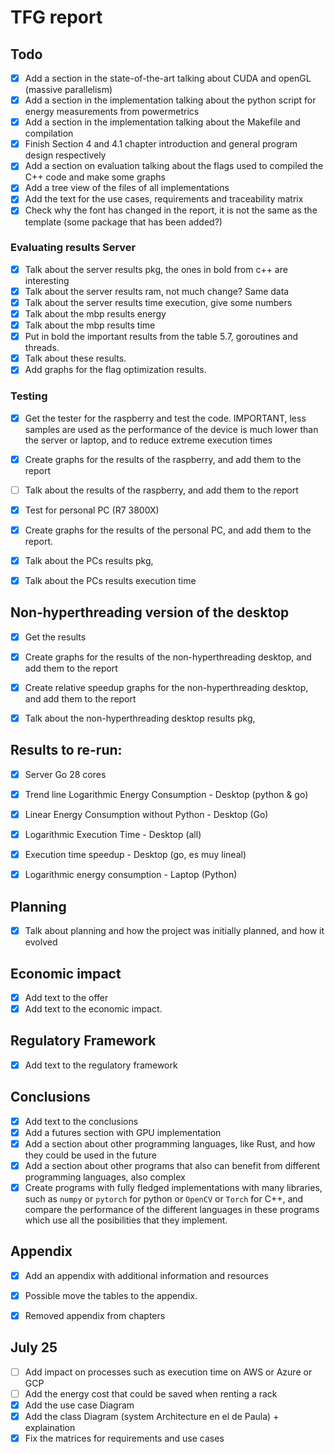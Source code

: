 # TFG report

## Todo
- [x] Add a section in the state-of-the-art talking about CUDA and openGL (massive parallelism)
- [x] Add a section in the implementation talking about the python script for energy measurements from powermetrics
- [x] Add a section in the implementation talking about the Makefile and compilation
- [x] Finish Section 4 and 4.1 chapter introduction and general program design respectively 
- [x] Add a section on evaluation talking about the flags used to compiled the C++ code and make some graphs
- [x] Add a tree view of the files of all implementations
- [x] Add the text for the use cases, requirements and traceability matrix
- [x] Check why the font has changed in the report, it is not the same as the template (some package that has been added?)

### Evaluating results Server
- [x] Talk about the server results pkg, the ones in bold from c++ are interesting
- [x] Talk about the server results ram, not much change? Same data
- [x] Talk about the server results time execution, give some numbers 
- [x] Talk about the mbp results energy
- [x] Talk about the mbp results time
- [x] Put in bold the important results from the table 5.7, goroutines and threads.
- [x] Talk about these results.
- [x] Add graphs for the flag optimization results.

### Testing
- [x] Get the tester for the raspberry and test the code. IMPORTANT, less samples are used as the performance of the device is much lower than the server or laptop, and to reduce extreme execution times

- [x] Create graphs for the results of the raspberry, and add them to the report
- [ ] Talk about the results of the raspberry, and add them to the report

- [x] Test for personal PC (R7 3800X)
- [x] Create graphs for the results of the personal PC, and add them to the report.

- [x] Talk about the PCs results pkg, 
- [x] Talk about the PCs results execution time 

## Non-hyperthreading version of the desktop
- [x] Get the results
- [x] Create graphs for the results of the non-hyperthreading desktop, and add them to the report
- [x] Create relative speedup graphs for the non-hyperthreading desktop, and add them to the report
- [x] Talk about the non-hyperthreading desktop results pkg,


## Results to re-run:
- [x] Server Go 28 cores

- [x] Trend line Logarithmic Energy Consumption - Desktop (python & go)
- [x] Linear Energy Consumption without Python - Desktop (Go)
- [x] Logarithmic Execution Time - Desktop (all)
- [x] Execution time speedup - Desktop (go, es muy lineal)
- [x] Logarithmic energy consumption - Laptop (Python)


## Planning
- [x] Talk about planning and how the project was initially planned, and how it evolved


## Economic impact
- [x] Add text to the offer
- [x] Add text to the economic impact.

## Regulatory Framework
- [x] Add text to the regulatory framework

## Conclusions
- [x] Add text to the conclusions
- [x] Add a futures section with GPU implementation
- [x] Add a section about other programming languages, like Rust, and how they could be used in the future
- [x] Add a section about other programs that also can benefit from different programming languages, also complex
- [x] Create programs with fully fledged implementations with many libraries, such as `numpy` or `pytorch` for python or `OpenCV` or `Torch` for C++, and compare the performance of the different languages in these programs which use all the posibilities that they implement.

## Appendix
- [x] Add an appendix with additional information and resources
- [x] Possible move the tables to the appendix.
- [x] Removed appendix from chapters


## July 25
- [ ] Add impact on processes such as execution time on AWS or Azure or GCP
- [ ] Add the energy cost that could be saved when renting a rack
- [x] Add the use case Diagram
- [x] Add the class Diagram (system Architecture en el de Paula) + explaination
- [x] Fix the matrices for requirements and use cases